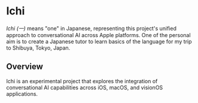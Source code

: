 # Ichi

*Ichi (一)* means "one" in Japanese, representing this project's unified approach to conversational AI across Apple platforms. One of the personal aim is to create a Japanese tutor to learn basics of the language for my trip to Shibuya, Tokyo, Japan.

## Overview

Ichi is an experimental project that explores the integration of conversational AI capabilities across iOS, macOS, and visionOS applications.
